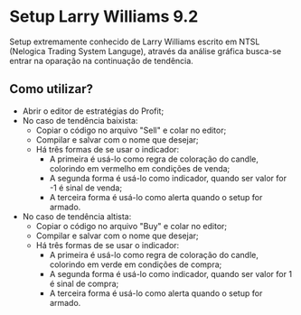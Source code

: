 # Setup Larry Williams 9.2
Setup extremamente conhecido de Larry Williams escrito em NTSL (Nelogica Trading System Languge), através da análise gráfica busca-se entrar na oparação na continuação de tendência.

## Como utilizar?
* Abrir o editor de estratégias do Profit;
* No caso de tendência baixista:
  * Copiar o código no arquivo "Sell" e colar no editor;
  * Compilar e salvar com o nome que desejar;
  * Há três formas de se usar o indicador:
    * A primeira é usá-lo como regra de coloração do candle, colorindo em vermelho em condições de venda; 
    * A segunda forma é usá-lo como indicador, quando ser valor for -1 é sinal de venda;  
    * A terceira forma é usá-lo como alerta quando o setup for armado.
* No caso de tendência altista:
  * Copiar o código no arquivo "Buy" e colar no editor;
  * Compilar e salvar com o nome que desejar;
  * Há três formas de se usar o indicador:
    * A primeira é usá-lo como regra de coloração do candle, colorindo em verde em condições de compra; 
    * A segunda forma é usá-lo como indicador, quando ser valor for 1 é sinal de compra;  
    * A terceira forma é usá-lo como alerta quando o setup for armado.
